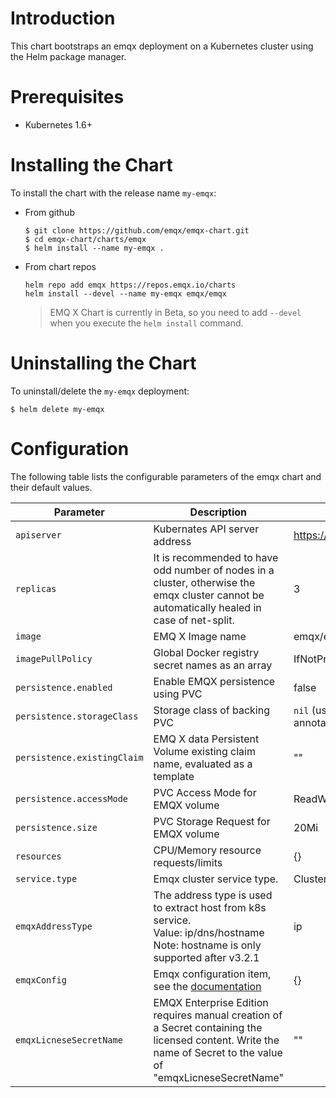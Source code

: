 # Introduction
This chart bootstraps an emqx deployment on a Kubernetes cluster using the Helm package manager. 

# Prerequisites
+ Kubernetes 1.6+

# Installing the Chart
To install the chart with the release name `my-emqx`:

+   From github 
    ```
    $ git clone https://github.com/emqx/emqx-chart.git
    $ cd emqx-chart/charts/emqx
    $ helm install --name my-emqx .
    ```

+   From chart repos
    ```
    helm repo add emqx https://repos.emqx.io/charts
    helm install --devel --name my-emqx emqx/emqx
    ```
    > EMQ X Chart is currently in Beta, so you need to add `--devel` when you execute the `helm install` command. 

# Uninstalling the Chart
To uninstall/delete the `my-emqx` deployment:
```
$ helm delete my-emqx
```

# Configuration
The following table lists the configurable parameters of the emqx chart and their default values.

| Parameter  | Description | Default Value |
| ---        |  ---        | ---           |
| `apiserver`  | Kubernates API server address |  https://kubernetes.default.svc:443    |
| `replicas` | It is recommended to have odd number of nodes in a cluster, otherwise the emqx cluster cannot be automatically healed in case of net-split. |3|
| `image` | EMQ X Image name |emqx/emqx:latest|
| `imagePullPolicy`  | Global Docker registry secret names as an array |IfNotPresent|
| `persistence.enabled` | Enable EMQX persistence using PVC |false|
| `persistence.storageClass` | Storage class of backing PVC |`nil` (uses alpha storage class annotation)|
| `persistence.existingClaim` | EMQ X data Persistent Volume existing claim name, evaluated as a template |""|
| `persistence.accessMode` | PVC Access Mode for EMQX volume |ReadWriteOnce|
| `persistence.size` | PVC Storage Request for EMQX volume |20Mi|
| `resources` | CPU/Memory resource requests/limits |{}|
| `service.type`  | Emqx cluster service type. |ClusterIP|
| `emqxAddressType` | The address type is used to extract host from k8s service. <br> Value: ip/dns/hostname  <br> Note: hostname is only supported after v3.2.1 | ip |
| `emqxConfig` | Emqx configuration item, see the [documentation](https://github.com/emqx/emqx-docker#emq-x-configuration) |{}|
| `emqxLicneseSecretName` | EMQX Enterprise Edition requires manual creation of a Secret containing the licensed content. Write the name of Secret to the value of "emqxLicneseSecretName" |""|
